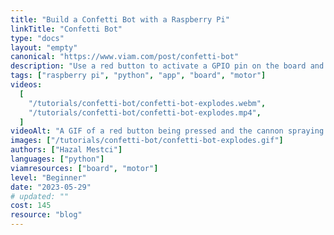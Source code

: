 ```yaml
---
title: "Build a Confetti Bot with a Raspberry Pi"
linkTitle: "Confetti Bot"
type: "docs"
layout: "empty"
canonical: "https://www.viam.com/post/confetti-bot"
description: "Use a red button to activate a GPIO pin on the board and make a confetti popper go off."
tags: ["raspberry pi", "python", "app", "board", "motor"]
videos:
  [
    "/tutorials/confetti-bot/confetti-bot-explodes.webm",
    "/tutorials/confetti-bot/confetti-bot-explodes.mp4",
  ]
videoAlt: "A GIF of a red button being pressed and the cannon spraying confetti"
images: ["/tutorials/confetti-bot/confetti-bot-explodes.gif"]
authors: ["Hazal Mestci"]
languages: ["python"]
viamresources: ["board", "motor"]
level: "Beginner"
date: "2023-05-29"
# updated: ""
cost: 145
resource: "blog"
---
```

